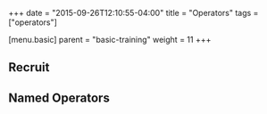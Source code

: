 +++
date = "2015-09-26T12:10:55-04:00"
title = "Operators"
tags = ["operators"]

[menu.basic]
  parent = "basic-training"
  weight = 11
+++

## Recruit

## Named Operators

